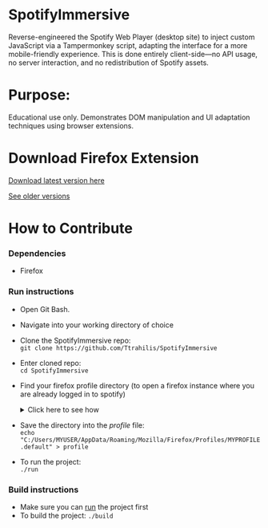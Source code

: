 # SpotifyImmersive
Reverse-engineered the Spotify Web Player (desktop site) to inject custom JavaScript via a Tampermonkey script, adapting the interface for a more mobile-friendly experience. This is done entirely client-side—no API usage, no server interaction, and no redistribution of Spotify assets.

# Purpose:
Educational use only. Demonstrates DOM manipulation and UI adaptation techniques using browser extensions.
# Download Firefox Extension
[Download latest version here](https://github.com/Ttrahilis/SpotifyImmersive/builds/spotifyimmersive-latest.xpi)  

[See older versions](https://github.com/Ttrahilis/SpotifyImmersive/builds/)
# How to Contribute
### Dependencies
- Firefox

### Run instructions
- Open Git Bash.
- Navigate into your working directory of choice
- Clone the SpotifyImmersive repo:  
`git clone https://github.com/Ttrahilis/SpotifyImmersive`
- Enter cloned repo:  
`cd SpotifyImmersive`

- Find your firefox profile directory (to open a firefox instance where you are already logged in to spotify)

  <details>
  <summary>Click here to see how</summary>
  To find your Firefox profile:  
  - go to the url about:support  
    
  - Ctrl+F: search keyword Profile Folder
    
  - Copy the folder url to your right.
    
  - It should look like C:/Users/MYUSER/AppData/Roaming/Mozilla/Firefox/Profiles/MYPROFILE.default  
  </details>
- Save the directory into the *profile* file:  
  `echo "C:/Users/MYUSER/AppData/Roaming/Mozilla/Firefox/Profiles/MYPROFILE.default" > profile`

- To run the project:  
`./run`
### Build instructions
- Make sure you can [run](https://github.com/Ttrahilis/SpotifyImmersive/edit/main/README.md#run-instructions) the project first
- To build the project:
`./build`
